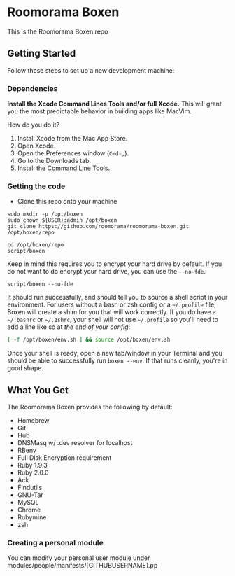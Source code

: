 # Roomorama Boxen

This is the Roomorama Boxen repo

## Getting Started

Follow these steps to set up a new development machine:

### Dependencies

**Install the Xcode Command Lines Tools and/or full Xcode.**
This will grant you the most predictable behavior in building apps like
MacVim.

How do you do it?

1. Install Xcode from the Mac App Store.
1. Open Xcode.
1. Open the Preferences window (`Cmd-,`).
1. Go to the Downloads tab.
1. Install the Command Line Tools.

### Getting the code

* Clone this repo onto your machine

```
sudo mkdir -p /opt/boxen
sudo chown ${USER}:admin /opt/boxen
git clone https://github.com/roomorama/roomorama-boxen.git /opt/boxen/repo

cd /opt/boxen/repo
script/boxen
```

Keep in mind this requires you to encrypt your hard drive by default.
If you do not want to do encrypt your hard drive, you can use the `--no-fde`.

```
script/boxen --no-fde
```

It should run successfully, and should tell you to source a shell script
in your environment.
For users without a bash or zsh config or a `~/.profile` file,
Boxen will create a shim for you that will work correctly.
If you do have a `~/.bashrc` or `~/.zshrc`, your shell will not use
`~/.profile` so you'll need to add a line like so at _the end of your config_:

``` sh
[ -f /opt/boxen/env.sh ] && source /opt/boxen/env.sh
```

Once your shell is ready, open a new tab/window in your Terminal
and you should be able to successfully run `boxen --env`.
If that runs cleanly, you're in good shape.

## What You Get

The Roomorama Boxen provides the following by default:

* Homebrew
* Git
* Hub
* DNSMasq w/ .dev resolver for localhost
* RBenv
* Full Disk Encryption requirement
* Ruby 1.9.3
* Ruby 2.0.0
* Ack
* Findutils
* GNU-Tar
* MySQL
* Chrome
* Rubymine
* zsh

### Creating a personal module

You can modify your personal user module under modules/people/manifests/[GITHUBUSERNAME].pp


